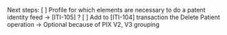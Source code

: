 Next steps:
[ ] Profile for which elements are necessary to do a patent identity feed -> [ITI-105] ?
[ ] Add to [ITI-104] transaction the Delete Patient operation -> Optional because of PIX V2, V3 grouping